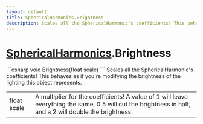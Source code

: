 ```yaml
---
layout: default
title: SphericalHarmonics.Brightness
description: Scales all the SphericalHarmonic's coefficients! This behaves as if you're modifying the brightness of the lighting this object represents.
---
```

# [SphericalHarmonics]({{site.url}}/Pages/Reference/SphericalHarmonics.html).Brightness

<div class='signature' markdown='1'>
```csharp
void Brightness(float scale)
```
Scales all the SphericalHarmonic's coefficients! This
behaves as if you're modifying the brightness of the lighting
this object represents.
</div>

|  |  |
|--|--|
|float scale|A multiplier for the coefficients! A value of             1 will leave everything the same, 0.5 will cut the brightness in             half, and a 2 will double the brightness.|




